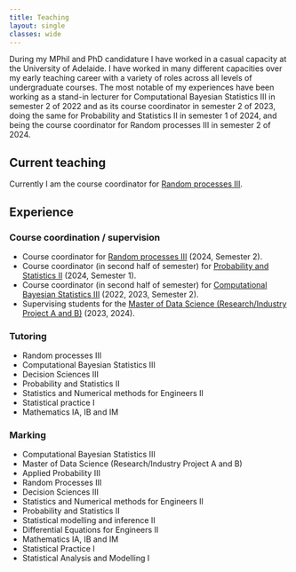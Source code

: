 ```yaml
---
title: Teaching
layout: single
classes: wide
---
```


During my MPhil and PhD candidature I have worked in a casual capacity at the University of Adelaide. I have worked in many different capacities over my early teaching career with a variety of roles across all levels of undergraduate courses. The most notable of my experiences have been working as a stand-in lecturer for Computational Bayesian Statistics III in semester 2 of 2022 and as its course coordinator in semester 2 of 2023, doing the same for Probability and Statistics II in semester 1 of 2024, and being the course coordinator for Random processes III in semester 2 of 2024. 

## Current teaching

Currently I am the course coordinator for [Random processes III](https://www.adelaide.edu.au/course-outlines/101488/1/sem-2/).

## Experience

### Course coordination / supervision

- Course coordinator for [Random processes III](https://www.adelaide.edu.au/course-outlines/101488/1/sem-2/) (2024, Semester 2).
- Course coordinator (in second half of semester) for [Probability and Statistics II](https://www.adelaide.edu.au/course-outlines/104837/1/sem-1/) (2024, Semester 1).
- Course coordinator (in second half of semester) for [Computational Bayesian Statistics III](https://www.adelaide.edu.au/course-outlines/110034/1/sem-2/2023/) (2022, 2023, Semester 2).
- Supervising students for the [Master of Data Science (Research/Industry Project A and B)](https://www.adelaide.edu.au/course-outlines/111081/1/tri-2/) (2023, 2024).

### Tutoring

- Random processes III
- Computational Bayesian Statistics III
- Decision Sciences III
- Probability and Statistics II
- Statistics and Numerical methods for Engineers II
- Statistical practice I
- Mathematics IA, IB and IM

### Marking

- Computational Bayesian Statistics III
- Master of Data Science (Research/Industry Project A and B)
- Applied Probability III
- Random Processes III
- Decision Sciences III
- Statistics and Numerical methods for Engineers II
- Probability and Statistics II
- Statistical modelling and inference II
- Differential Equations for Engineers II
- Mathematics IA, IB and IM
- Statistical Practice I
- Statistical Analysis and Modelling I

